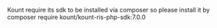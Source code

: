Kount require its sdk to be installed via composer so please install it by
composer require kount/kount-ris-php-sdk:7.0.0

